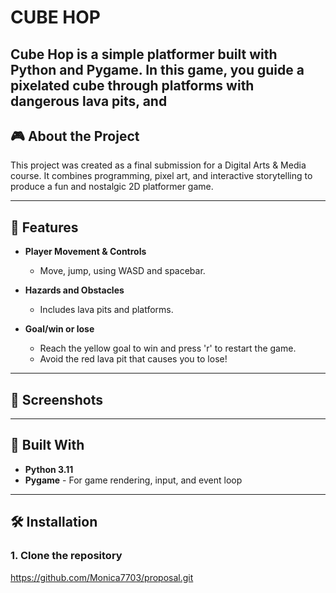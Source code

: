 # CUBE HOP

**Cube Hop** 
is a simple platformer built with Python and Pygame. In this game, you guide a pixelated cube through platforms with dangerous lava pits, and 
---

## 🎮 About the Project

This project was created as a final submission for a Digital Arts & Media course. It combines programming, pixel art, and interactive storytelling to produce a fun and nostalgic 2D platformer game.

---

## 🚀 Features

- **Player Movement & Controls**  
  - Move, jump, using WASD and spacebar.

- **Hazards and Obstacles**  
  - Includes lava pits and platforms.

- **Goal/win or lose**  
  - Reach the yellow goal to win and press 'r' to restart the game.
  - Avoid the red lava pit that causes you to lose!

---

## 📸 Screenshots


---

## 🧱 Built With

- **Python 3.11**
- **Pygame** - For game rendering, input, and event loop

---

## 🛠️ Installation

### 1. Clone the repository

https://github.com/Monica7703/proposal.git
